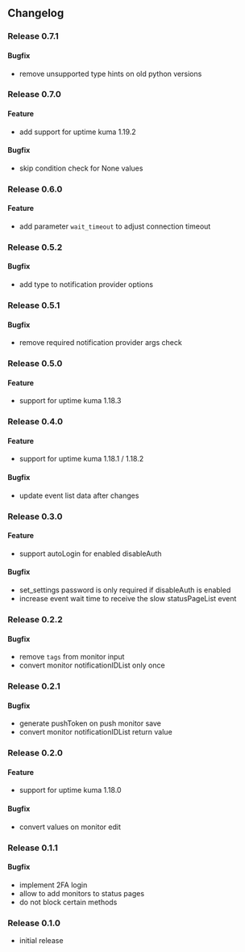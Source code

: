 ## Changelog

### Release 0.7.1

#### Bugfix
- remove unsupported type hints on old python versions

### Release 0.7.0

#### Feature
- add support for uptime kuma 1.19.2

#### Bugfix
- skip condition check for None values

### Release 0.6.0

#### Feature
- add parameter `wait_timeout` to adjust connection timeout

### Release 0.5.2

#### Bugfix
- add type to notification provider options

### Release 0.5.1

#### Bugfix
- remove required notification provider args check

### Release 0.5.0

#### Feature
- support for uptime kuma 1.18.3

### Release 0.4.0

#### Feature
- support for uptime kuma 1.18.1 / 1.18.2

#### Bugfix
- update event list data after changes

### Release 0.3.0

#### Feature
- support autoLogin for enabled disableAuth

#### Bugfix
- set_settings password is only required if disableAuth is enabled
- increase event wait time to receive the slow statusPageList event

### Release 0.2.2

#### Bugfix
- remove `tags` from monitor input
- convert monitor notificationIDList only once

### Release 0.2.1

#### Bugfix
- generate pushToken on push monitor save
- convert monitor notificationIDList return value

### Release 0.2.0

#### Feature
- support for uptime kuma 1.18.0

#### Bugfix
- convert values on monitor edit

### Release 0.1.1

#### Bugfix
- implement 2FA login
- allow to add monitors to status pages
- do not block certain methods

### Release 0.1.0

- initial release
